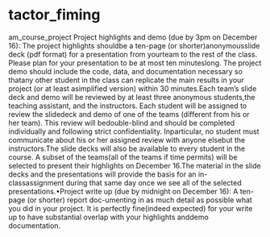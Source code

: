# tactor_fiming
am_course_project
Project highlights and demo (due by 3pm on December 16):  The project highlights shouldbe a ten-page (or shorter)anonymousslide deck (pdf format) for a presentation from yourteam to the rest of the class.  Please plan for your presentation to be at most ten minuteslong.  The project demo should include the code, data, and documentation necessary so thatany other student in the class can replicate the main results in your project (or at least asimplified version) within 30 minutes.Each team’s slide deck and demo will be reviewed by at least three anonymous students,the teaching assistant, and the instructors.  Each student will be assigned to review the slidedeck and demo of one of the teams (different from his or her team).  This review will bedouble-blind and should be completed individually and following strict confidentiality.  Inparticular, no student must communicate about his or her assigned review with anyone elsebut the instructors.The slide decks will also be available to every student in the course.  A subset of the teams(all of the teams if time permits) will be selected to present their highlights on December 16.The material in the slide decks and the presentations will provide the basis for an in-classassignment during that same day once we see all of the selected presentations.•Project write up (due by midnight on December 16):  A ten-page (or shorter) report doc-umenting in as much detail as possible what you did in your project.  It is perfectly fine(indeed expected) for your write up to have substantial overlap with your highlights anddemo documentation.
